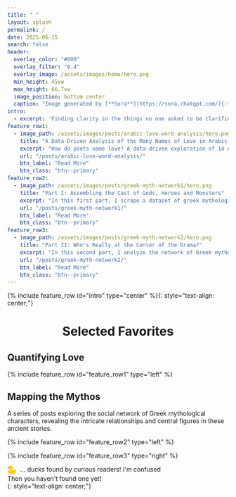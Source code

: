 ```yaml
---
title: " "
layout: splash
permalink: /
date: 2025-06-15
search: false
header:
  overlay_color: "#000"
  overlay_filter: "0.4"
  overlay_image: /assets/images/home/hero.png
  min_height: 45vw
  max_height: 66.7vw
  image_position: bottom center
  caption: "Image generated by [**Sora**](https://sora.chatgpt.com/){:target='_blank' rel='noopener noreferrer'} then manually edited in [**Photopea**](https://www.photopea.com/){:target='_blank' rel='noopener noreferrer'}."
intro: 
  - excerpt: 'Finding clarity in the things no one asked to be clarified.'
feature_row1:
  - image_path: /assets/images/posts/arabic-love-word-analysis/hero.png
    title: "A Data-Driven Analysis of the Many Names of Love in Arabic Poetry"
    excerpt: "How do poets name love? A data-driven exploration of 14 Arabic words for love that traces their etymological roots, poetic functions, and shifting meanings across twelve historical eras. Using a 2-million-verse corpus and sentiment analysis, the analysis shows how word choice maps to emotional polarity and co‑occurrence communities, revealing that poets consistently exploit subtle lexical differences to shape tone, intensity, and literary effect."
    url: "/posts/arabic-love-word-analysis/"
    btn_label: "Read More"
    btn_class: "btn--primary"
feature_row2:
  - image_path: /assets/images/posts/greek-myth-network1/hero.png
    title: "Part I: Assembling the Cast of Gods, Heroes and Monsters"
    excerpt: "In this first part, I scrape a dataset of greek mythological texts and characters and cleaned the data for information extraction. Using the scraped data I was able to extract connections between characters. This structured dataset sets the stage for uncovering patterns of influence and centrality in the mythological universe."
    url: "/posts/greek-myth-network1/"
    btn_label: "Read More"
    btn_class: "btn--primary"
feature_row3:
  - image_path: /assets/images/posts/greek-myth-network2/hero.png
    title: "Part II: Who's Really at the Center of the Drama?"
    excerpt: "In this second part, I analyze the network of Greek mythological characters, revealing who is most central, how communities form, and how character roles shift between Greek and Roman texts."
    url: "/posts/greek-myth-network2/"
    btn_label: "Read More"
    btn_class: "btn--primary"
---
```


{% include feature_row id="intro" type="center" %}{: style="text-align: center;"}

<div style="text-align: center;">
  <h1>Selected Favorites</h1>
</div>

## Quantifying Love

{% include feature_row id="feature_row1" type="left" %}

## Mapping the Mythos

A series of posts exploring the social network of Greek mythological characters, revealing the intricate relationships and central figures in these ancient stories.

{% include feature_row id="feature_row2" type="left" %}

{% include feature_row id="feature_row3" type="right" %}

<div id="homepage-duck-counter" class="duck-highlight">
  <img src="/assets/images/misc/rubber_duck.svg" alt="Rubber Duck" style="height: 1.5em; vertical-align: middle; margin-right: 0.4em;">
  <span id="duck-count">...</span> ducks found by curious readers! <a class="btn btn--small btn--primary" id="confusedBtn">I'm confused</a><div id="confusedTooltip" class="custom-tooltip">Then you haven't found one yet!</div>
</div>{: style="text-align: center;"}


<script>
  document.addEventListener("DOMContentLoaded", function () {
    const btn = document.getElementById("confusedBtn");
    const tooltip = document.getElementById("confusedTooltip");

    btn.addEventListener("click", function (e) {
        e.preventDefault();

        const rect = btn.getBoundingClientRect();
        tooltip.style.left = `${rect.left + window.scrollX - 120}px`;
        tooltip.style.top = `${rect.top + window.scrollY + 40}px`;
        tooltip.style.display = "block";

        setTimeout(() => {
            tooltip.style.display = "none";
        }, 3000);
    });
  });
</script>


